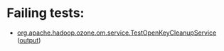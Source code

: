 # Failing tests: 

 * [org.apache.hadoop.ozone.om.service.TestOpenKeyCleanupService](hadoop-ozone/ozone-manager/org.apache.hadoop.ozone.om.service.TestOpenKeyCleanupService.txt) ([output](hadoop-ozone/ozone-manager/org.apache.hadoop.ozone.om.service.TestOpenKeyCleanupService-output.txt))
